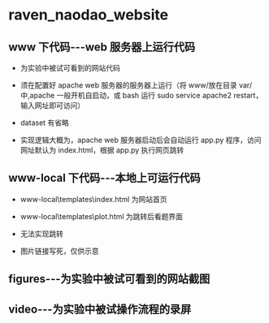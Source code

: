 # raven_naodao_website

## www 下代码---web 服务器上运行代码

- 为实验中被试可看到的网站代码

- 须在配置好 apache web 服务器的服务器上运行（将 www/放在目录 var/中,apache 一般开机自启动，或 bash 运行 sudo service apache2 restart，输入网址即可访问）

- dataset 有省略

- 实现逻辑大概为，apache web 服务器启动后会自动运行 app.py 程序，访问网址默认为 index.html，根据 app.py 执行网页跳转

## www-local 下代码---本地上可运行代码

- www-local\templates\index.html 为网站首页

- www-local\templates\plot.html 为跳转后看题界面

- 无法实现跳转

- 图片链接写死，仅供示意

## figures---为实验中被试可看到的网站截图

## video---为实验中被试操作流程的录屏
